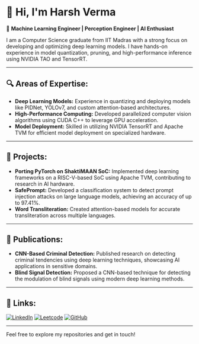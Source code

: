 # 👋 Hi, I'm Harsh Verma

🚀 **Machine Learning Engineer | Perception Engineer | AI Enthusiast**

I am a Computer Science graduate from IIT Madras with a strong focus on developing and optimizing deep learning models. I have hands-on experience in model quantization, pruning, and high-performance inference using NVIDIA TAO and TensorRT.

---

## 🔍 Areas of Expertise:

- **Deep Learning Models:** Experience in quantizing and deploying models like PIDNet, YOLOv7, and custom attention-based architectures.
- **High-Performance Computing:** Developed parallelized computer vision algorithms using CUDA C++ to leverage GPU acceleration.
- **Model Deployment:** Skilled in utilizing NVIDIA TensorRT and Apache TVM for efficient model deployment on specialized hardware.

---

## 🔬 Projects:

- **Porting PyTorch on ShaktiMAAN SoC:** Implemented deep learning frameworks on a RISC-V-based SoC using Apache TVM, contributing to research in AI hardware.
- **SafePrompt:** Developed a classification system to detect prompt injection attacks on large language models, achieving an accuracy of up to 97.41%.
- **Word Transliteration:** Created attention-based models for accurate transliteration across multiple languages.

---

## 📝 Publications:

- **CNN-Based Criminal Detection:** Published research on detecting criminal tendencies using deep learning techniques, showcasing AI applications in sensitive domains.
- **Blind Signal Detection:** Proposed a CNN-based technique for detecting the modulation of blind signals using modern deep learning methods.

---

## 🔗 Links:

[![LinkedIn](https://img.shields.io/badge/LinkedIn-Harsh%20Verma-blue?style=flat&logo=linkedin)](https://linkedin.com/in/harsh-verma1/)
[![Leetcode](https://img.shields.io/badge/Leetcode-Harsh%20Verma-yellow?style=flat&logo=leetcode)](https://leetcode.com/u/harshverma/)
[![GitHub](https://img.shields.io/badge/GitHub-besthvr12-black?style=flat&logo=github)](https://github.com/besthvr12)

---

Feel free to explore my repositories and get in touch!
